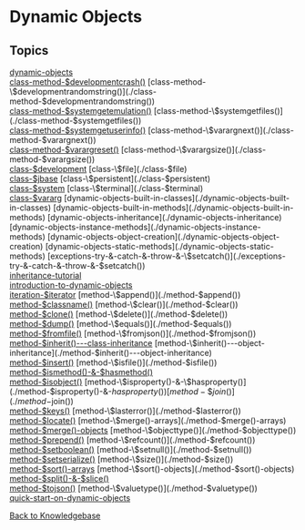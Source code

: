 # Dynamic Objects

## Topics

[dynamic-objects](./dynamic-objects)  
[class-method-\$developmentcrash()](./class-method-$developmentcrash())  
[class-method-\$developmentrandomstring()](./class-method-$developmentrandomstring())  
[class-method-\$systemgetemulation()](./class-method-$systemgetemulation())  
[class-method-\$systemgetfiles()](./class-method-$systemgetfiles())  
[class-method-\$systemgetuserinfo()](./class-method-$systemgetuserinfo())  
[class-method-\$varargnext()](./class-method-$varargnext())  
[class-method-\$varargreset()](./class-method-$varargreset())  
[class-method-\$varargsize()](./class-method-$varargsize())  
[class-\$development](./class-$development)  
[class-\$file](./class-$file)  
[class-\$jbase](./class-$jbase)  
[class-\$persistent](./class-$persistent)  
[class-\$system](./class-$system)  
[class-\$terminal](./class-$terminal)  
[class-\$vararg](./class-$vararg)  
[dynamic-objects-built-in-classes](./dynamic-objects-built-in-classes)  
[dynamic-objects-built-in-methods](./dynamic-objects-built-in-methods)  
[dynamic-objects-inheritance](./dynamic-objects-inheritance)  
[dynamic-objects-instance-methods](./dynamic-objects-instance-methods)  
[dynamic-objects-object-creation](./dynamic-objects-object-creation)  
[dynamic-objects-static-methods](./dynamic-objects-static-methods)  
[exceptions-try-&-catch-&-throw-&-\$setcatch()](./exceptions-try-&-catch-&-throw-&-$setcatch())  
[inheritance-tutorial](./inheritance-tutorial)  
[introduction-to-dynamic-objects](./introduction-to-dynamic-objects)  
[iteration-\$iterator](./iteration-$iterator)  
[method-\$append()](./method-$append())  
[method-\$classname()](./method-$classname())  
[method-\$clear()](./method-$clear())  
[method-\$clone()](./method-$clone())  
[method-\$delete()](./method-$delete())  
[method-\$dump()](./method-$dump())  
[method-\$equals()](./method-$equals())  
[method-\$fromfile()](./method-$fromfile())  
[method-\$fromjson()](./method-$fromjson())  
[method-\$inherit()---class-inheritance](./method-$inherit()---class-inheritance)  
[method-\$inherit()---object-inheritance](./method-$inherit()---object-inheritance)  
[method-\$insert()](./method-$insert())  
[method-\$isfile()](./method-$isfile())  
[method-\$ismethod()-&-\$hasmethod()](./method-$ismethod()-&-$hasmethod())  
[method-\$isobject()](./method-$isobject())  
[method-\$isproperty()-&-\$hasproperty()](./method-$isproperty()-&-$hasproperty())  
[method-\$join()](./method-$join())  
[method-\$keys()](./method-$keys())  
[method-\$lasterror()](./method-$lasterror())  
[method-\$locate()](./method-$locate())  
[method-\$merge()-arrays](./method-$merge()-arrays)  
[method-\$merge()-objects](./method-$merge()-objects)  
[method-\$objecttype()](./method-$objecttype())  
[method-\$prepend()](./method-$prepend())  
[method-\$refcount()](./method-$refcount())  
[method-\$setboolean()](./method-$setboolean())  
[method-\$setnull()](./method-$setnull())  
[method-\$setserialize()](./method-$setserialize())  
[method-\$size()](./method-$size())  
[method-\$sort()-arrays](./method-$sort()-arrays)  
[method-\$sort()-objects](./method-$sort()-objects)  
[method-\$split()-&-\$slice()](./method-$split()-&-$slice())  
[method-\$tojson()](./method-$tojson())  
[method-\$valuetype()](./method-$valuetype())  
[quick-start-on-dynamic-objects](./quick-start-on-dynamic-objects)  

[Back to Knowledgebase](./../README.md)
